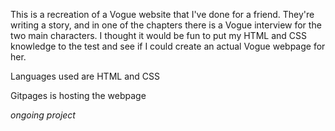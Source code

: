 This is a recreation of a Vogue website that I've done for a friend. They're writing a story, and in one of the chapters there is a Vogue interview for the two main characters. I thought it would be fun
to put my HTML and CSS knowledge to the test and see if I could create an actual Vogue webpage for her. 

Languages used are HTML and CSS

Gitpages is hosting the webpage

*ongoing project*
